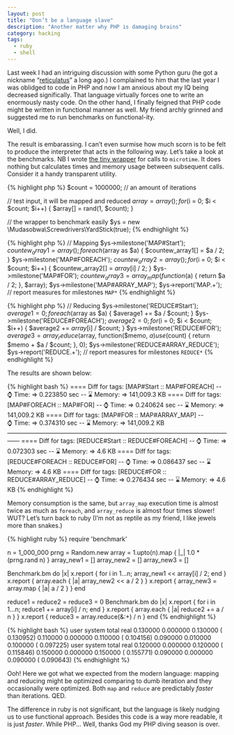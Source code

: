 ```yaml
---
layout: post
title: "Don’t be a language slave"
description: "Another matter why PHP is damaging brains"
category: hacking
tags:
  - ruby
  - shell
---
```

Last week I had an intriguing discussion with some Python guru (he got a nickname “[reticulatus](https://en.wikipedia.org/wiki/Python_reticulatus)” a long ago.) I complained to him that the last year I was oblidged to code in PHP and now I am anxious about my IQ being decreased significally. That language virtually forces one to write an enormously nasty code. On the other hand, I finally feigned that PHP code might be written in functional manner as well. My friend archly grinned and suggested me to run benchmarks on functional-ity.

Well, I did.

The result is embarassing. I can’t even surmise how much scorn is to be felt to produce the interpreter that acts in the following way. Let’s take a look at the benchmarks. NB I wrote [the tiny wrapper](https://github.com/mudasobwa/screwdrivers/blob/master/src/Mudasobwa/Screwdrivers/YardStick.php) for calls to `microtime`. It does nothing but calculates times and memory usage between subsequent calls. Consider it a handy transparent utility.

{% highlight php %}
$count = 1000000; // an amount of iterations

// test input, it will be mapped and reduced
$array = array();
for ($i = 0; $i < $count; $i++) {
  $array[] = rand(1, $count);
}

// the wrapper to benchmark easily
$ys = new \Mudasobwa\Screwdrivers\YardStick(true);
{% endhighlight %}

{% highlight php %}
// Mapping
$ys->milestone('MAP#Start');
$countew_array1 = array();
foreach ($array as $a) { $countew_array1[] = $a / 2; }
$ys->milestone('MAP#FOREACH');
$countew_array2 = array();
for ($i = 0; $i < $count; $i++) { $countew_array2[] = $array[$i] / 2; }
$ys->milestone('MAP#FOR');
$countew_array3 = array_map(function($a) { return $a / 2; }, $array);
$ys->milestone('MAP#ARRAY_MAP');
$ys->report('MAP.+'); // report measures for milestones `MAP*`
{% endhighlight %}

{% highlight php %}
// Reducing
$ys->milestone('REDUCE#Start');
$average1 = 0;
foreach ($array as $a) { $average1 += $a / $count; }
$ys->milestone('REDUCE#FOREACH');
$average2 = 0;
for ($i = 0; $i < $count; $i++) { $average2 += $array[$i] / $count; }
$ys->milestone('REDUCE#FOR');
$average3 = array_reduce($array, function($memo, $a) use($count) {
  return $memo + $a / $count;
}, 0);
$ys->milestone('REDUCE#ARRAY_REDUCE');
$ys->report('REDUCE.+'); // report measures for milestones `REDUCE*`
{% endhighlight %}

The results are shown below:

{% highlight bash %}
==== Diff for tags: [MAP#Start :: MAP#FOREACH]
--   ⌚ Time:    ⇒ 0.223850 sec
--   ⌛ Memory:  ⇒ 141,009.3 KB
==== Diff for tags: [MAP#FOREACH :: MAP#FOR]
--   ⌚ Time:    ⇒ 0.240624 sec
--   ⌛ Memory:  ⇒ 141,009.2 KB
==== Diff for tags: [MAP#FOR :: MAP#ARRAY_MAP]
--   ⌚ Time:    ⇒ 0.374310 sec
--   ⌛ Memory:  ⇒ 141,009.2 KB
——————————————————————————————————————
==== Diff for tags: [REDUCE#Start :: REDUCE#FOREACH]
--   ⌚ Time:    ⇒ 0.072303 sec
--   ⌛ Memory:  ⇒ 4.6 KB
==== Diff for tags: [REDUCE#FOREACH :: REDUCE#FOR]
--   ⌚ Time:    ⇒ 0.086437 sec
--   ⌛ Memory:  ⇒ 4.6 KB
==== Diff for tags: [REDUCE#FOR :: REDUCE#ARRAY_REDUCE]
--   ⌚ Time:    ⇒ 0.276434 sec
--   ⌛ Memory:  ⇒ 4.6 KB
{% endhighlight %}

Memory consumption is the same, but `array_map` execution time is almost twice as much as `foreach`, and `array_reduce` is almost four times slower! WUT? Let’s turn back to ruby (I’m not as reptile as my friend, I like jewels more than snakes.)

{% highlight ruby %}
require 'benchmark'

n = 1_000_000
prng = Random.new
array = 1.upto(n).map { |_| 1.0 * (prng.rand n) }
array_new1 = []
array_new2 = []
array_new3 = []

Benchmark.bm do |x|
  x.report { for i in 1...n; array_new1 << array[i] / 2; end }
  x.report { array.each { |a| array_new2 << a / 2 } }
  x.report { array_new3 = array.map { |a| a / 2 } }
end

reduce1 = reduce2 = reduce3 = 0
Benchmark.bm do |x|
  x.report { for i in 1...n; reduce1 += array[i] / n; end }
  x.report { array.each { |a| reduce2 += a / n } }
  x.report { reduce3 = array.reduce(&:+) / n }
end
{% endhighlight %}

{% highlight bash %}
       user     system      total        real
   0.130000   0.000000   0.130000 (  0.130952)
   0.110000   0.000000   0.110000 (  0.104156)
   0.090000   0.010000   0.100000 (  0.097225)
       user     system      total        real
   0.120000   0.000000   0.120000 (  0.115846)
   0.150000   0.000000   0.150000 (  0.155771)
   0.090000   0.000000   0.090000 (  0.090643)
{% endhighlight %}

Ooh! Here we got what we expected from the modern language: mapping and reducing might be optimized comparing to dumb iteration and they occasionally were optimized. Both `map` and `reduce` are predictably _faster_ than iterations. QED.

The difference in ruby is not significant, but the language is likely nudging us to use functional approach. Besides this code is a way more readable, it is just _faster_. While PHP... Well, thanks God my PHP diving season is over.
